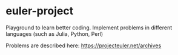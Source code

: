 # euler-project
Playground to learn better coding. 
Implement problems in different languages (such as Julia, Python, Perl) 

Problems are described here:
https://projecteuler.net/archives
